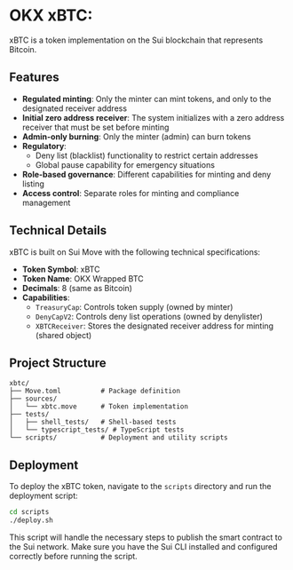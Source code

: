 # OKX xBTC:

xBTC is a token implementation on the Sui blockchain that represents Bitcoin.

## Features

- **Regulated minting**: Only the minter can mint tokens, and only to the designated receiver address
- **Initial zero address receiver**: The system initializes with a zero address receiver that must be set before minting
- **Admin-only burning**: Only the minter (admin) can burn tokens
- **Regulatory**:
  - Deny list (blacklist) functionality to restrict certain addresses
  - Global pause capability for emergency situations
- **Role-based governance**: Different capabilities for minting and deny listing
- **Access control**: Separate roles for minting and compliance management

## Technical Details

xBTC is built on Sui Move with the following technical specifications:

- **Token Symbol**: xBTC
- **Token Name**: OKX Wrapped BTC
- **Decimals**: 8 (same as Bitcoin)
- **Capabilities**:
  - `TreasuryCap`: Controls token supply (owned by minter)
  - `DenyCapV2`: Controls deny list operations (owned by denylister)
  - `XBTCReceiver`: Stores the designated receiver address for minting (shared object)

## Project Structure

```
xbtc/
├── Move.toml          # Package definition
├── sources/
│   └── xbtc.move      # Token implementation
├── tests/
│   ├── shell_tests/   # Shell-based tests
│   └── typescript_tests/ # TypeScript tests
└── scripts/           # Deployment and utility scripts
```

## Deployment

To deploy the xBTC token, navigate to the `scripts` directory and run the deployment script:

```bash
cd scripts
./deploy.sh
```

This script will handle the necessary steps to publish the smart contract to the Sui network.
Make sure you have the Sui CLI installed and configured correctly before running the script.

